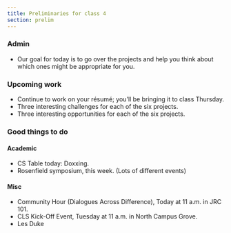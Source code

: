 ```yaml
---
title: Preliminaries for class 4
section: prelim
---
```

### Admin

* Our goal for today is to go over the projects and help you think about
  which ones might be appropriate for you.

### Upcoming work

* Continue to work on your résumé; you'll be bringing it to class Thursday.
* Three interesting challenges for each of the six projects.
* Three interesting opportunities for each of the six projects.

### Good things to do

#### Academic

* CS Table today: Doxxing.
* Rosenfield symposium, this week.  (Lots of different events)

#### Misc

* Community Hour (Dialogues Across Difference), Today at 11 a.m. in JRC 101.
* CLS Kick-Off Event, Tuesday at 11 a.m. in North Campus Grove.
* Les Duke
